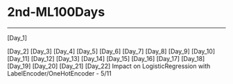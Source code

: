 # 2nd-ML100Days
***
[Day_1]

[Day_2]
[Day_3]
[Day_4]
[Day_5]
[Day_6]
[Day_7]
[Day_8]
[Day_9]
[Day_10]
[Day_11]
[Day_12]
[Day_13]
[Day_14]
[Day_15]
[Day_16]
[Day_17]
[Day_18]
[Day_19]
[Day_20]
[Day_21] 
[Day_22] Impact on LogisticRegression with LabelEncoder/OneHotEncoder - 5/11

